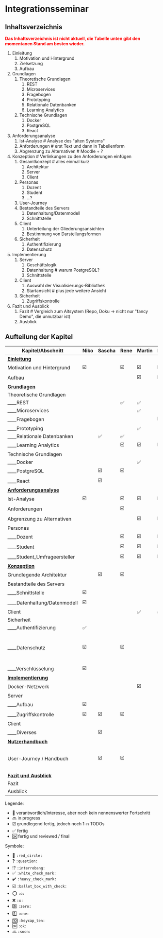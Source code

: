 # Integrationsseminar 

## Inhaltsverzeichnis

<span style="color: red; font-weight: bold;">Das Inhaltsverzeichnis ist nicht aktuell, die Tabelle unten gibt den momentanen Stand am besten wieder.</span>

1. Einleitung
   1. Motivation und Hintergrund
   1. Zielsetzung
   1. Aufbau
1. Grundlagen
   1. Theoretische Grundlagen
      1. REST
      1. Microservices
      1. Fragebogen
      1. Prototyping
      1. Relationale Datenbanken
      1. Learning Analytics
   1. Technische Grundlagen
      1. Docker
      1. PostgreSQL
      1. React
1. Anforderungsanalyse
   1. Ist-Analyse # Analyse des "alten Systems"
   1. Anforderungen # erst Text und dann in Tabellenform
   1. Abgrenzung zu Alternativen # Moodle + ?
1. Konzeption # Verlinkungen zu den Anforderungen einfügen
   1. Gesamtkonzept # alles einmal kurz
      1. Architektur
      1. Server
      1. Client
   1. Personas
      1. Dozent
      1. Student
      1. ...?
   1. User-Journey
   1. Bestandteile des Servers
      1. Datenhaltung/Datenmodell
      2. Schnittstelle
   1. Client
      1. Unterteilung der Gliederungsansichten
      1. Bestimmung von Darstellungsformen
   1. Sicherheit
      1. Authentifizierung
      2. Datenschutz
2. Implementierung
   1. Server
      1. Geschäftslogik
      2. Datenhaltung # warum PostgreSQL?
      3. Schnittstelle
   2. Client
      1. Auswahl der Visualisierungs-Bibliothek
      2. Startansicht # plus jede weitere Ansicht
   3. Sicherheit
      1. Zugriffskontrolle
3. Fazit und Ausblick
   1. Fazit # Vergleich zum Altsystem (Repo, Doku -> nicht nur "fancy Demo", die unnutzbar ist)
   2. Ausblick

## Aufteilung der Kapitel

| Kapitel/Abschnitt              | Niko                    | Sascha                  | Rene                    | Martin                  | Erik                    | Julian | Kommentar                                               |
| ------------------------------ | ----------------------- | ----------------------- | ----------------------- | ----------------------- | ----------------------- | ------ | ------------------------------------------------------- |
| **<u>Einleitung</u>**          |                         |                         |                         |                         |                         |        |                                                         |
| Motivation und Hintergrund     | :ballot_box_with_check: |                         | :ballot_box_with_check: | :ballot_box_with_check: | :ballot_box_with_check: |        |                                                         |
| Aufbau                         |                         |                         |                         | :ballot_box_with_check: | :ballot_box_with_check: |        |                                                         |
| **<u>Grundlagen</u>**          |                         |                         |                         |                         |                         |        |                                                         |
| Theoretische Grundlagen        |                         |                         |                         |                         |                         |        |                                                         |
| ____REST                       |                         |                         | :white_check_mark:      | :white_check_mark:      |                         |        |                                                         |
| ____Microservices              |                         |                         |                         | :white_check_mark:      |                         |        |                                                         |
| ____Fragebogen                 |                         |                         |                         |                         | :ballot_box_with_check: |        |                                                         |
| ____Prototyping                |                         |                         |                         | :white_check_mark:      |                         |        |                                                         |
| ____Relationale Datenbanken    |                         | :white_check_mark:      | :white_check_mark:      |                         |                         |        |                                                         |
| ____Learning Analytics         |                         |                         | :ballot_box_with_check: | :ballot_box_with_check: | :ballot_box_with_check: |        |                                                         |
| Technische Grundlagen          |                         |                         |                         |                         |                         |        |                                                         |
| ____Docker                     |                         |                         |                         | :white_check_mark:      |                         |        |                                                         |
| ____PostgreSQL                 |                         | :ballot_box_with_check: | :ballot_box_with_check: |                         |                         |        |                                                         |
| ____React                      |                         | :ballot_box_with_check: |                         |                         |                         |        |                                                         |
| **<u>Anforderungsanalyse</u>** |                         |                         |                         |                         |                         |        |                                                         |
| Ist-Analyse                    | :ballot_box_with_check: |                         | :ballot_box_with_check: | :ballot_box_with_check: | :ballot_box_with_check: |        |                                                         |
| Anforderungen                  |                         |                         | :ballot_box_with_check: |                         |                         |        |                                                         |
| Abgrenzung zu Alternativen     |                         |                         |                         | :ballot_box_with_check: | :ballot_box_with_check: |        |                                                         |
| Personas                       |                         |                         |                         |                         |                         |        |                                                         |
| ____Dozent                     |                         |                         | :ballot_box_with_check: | :ballot_box_with_check: | :ballot_box_with_check: |        |                                                         |
| ____Student                    |                         |                         | :ballot_box_with_check: | :ballot_box_with_check: | :ballot_box_with_check: |        |                                                         |
| ____Student_Umfrageersteller   |                         |                         | :ballot_box_with_check: | :ballot_box_with_check: | :ballot_box_with_check: |        |                                                         |
| **<u>Konzeption</u>**          |                         |                         |                         |                         |                         |        |                                                         |
| Grundlegende Architektur       |                         | :ballot_box_with_check: | :ballot_box_with_check: |                         |                         |        |                                                         |
| Bestandteile des Servers       |                         |                         |                         |                         |                         |        |                                                         |
| ____Schnittstelle              | :ballot_box_with_check: |                         |                         |                         |                         |        |                                                         |
| ____Datenhaltung/Datenmodell   | :ballot_box_with_check: |                         |                         |                         |                         |        |                                                         |
| Client                         |                         |                         |                         | :white_check_mark:      | :white_check_mark:      |        |                                                         |
| Sicherheit                     |                         |                         |                         |                         |                         |        |                                                         |
| ____Authentifizierung          | :white_check_mark:      |                         |                         |                         |                         |        |                                                         |
| ____Datenschutz                | :ballot_box_with_check: |                         | :ballot_box_with_check: |                         |                         |        | Beschreibung inwiefern das für das Projekt wichtig ist. |
| ____Verschlüsselung            | :ballot_box_with_check: |                         |                         |                         |                         |        |                                                         |
| **<u>Implementierung</u>**     |                         |                         |                         |                         |                         |        |                                                         |
| Docker-Netzwerk                |                         |                         |                         | :ballot_box_with_check: |                         |        |                                                         |
| Server                         |                         |                         |                         |                         |                         |        |                                                         |
| ____Aufbau                     | :ballot_box_with_check: |                         |                         |                         |                         |        |                                                         |
| ____Zugriffskontrolle          | :ballot_box_with_check: | :ballot_box_with_check: | :ballot_box_with_check: |                         |                         |        |                                                         |
| Client                         |                         |                         |                         |                         |                         |        |                                                         |
| ____Diverses                   |                         | :ballot_box_with_check: |                         |                         |                         |        |                                                         |
| **<u>Nutzerhandbuch</u>**      |                         |                         |                         |                         |                         |        |                                                         |
| User-Journey / Handbuch        |                         | :ballot_box_with_check: | :ballot_box_with_check: |                         |                         |        | Screenshots mit Markierung + BPMN                       |
| **<u>Fazit und Ausblick</u>**  |                         |                         |                         |                         |                         |        |                                                         |
| Fazit                          |                         |                         |                         |                         |                         |        |                                                         |
| Ausblick                       |                         |                         |                         |                         |                         |        |                                                         |

Legende:
- :red_circle: verantwortlich/Interesse, aber noch kein nennenswerter Fortschritt
- :soon: in progress
- :ballot_box_with_check: grundlegend fertig, jedoch noch 1-n TODOs
- :white_check_mark: fertig
- :ok: fertig und reviewed / final

Symbole:
- :red_circle: `:red_circle:`
- :question: `:question:`
- :interrobang: `:interrobang:`
- :white_check_mark: `:white_check_mark:`
- :heavy_check_mark: `:heavy_check_mark:`
- :ballot_box_with_check: `:ballot_box_with_check:`
- :o: `:o:`
- :x: `:x:`
- :zero: `:zero:`
- :one: `:one:`
- :keycap_ten: `:keycap_ten:`
- :ok: `:ok:`
- :soon: `:soon:`
